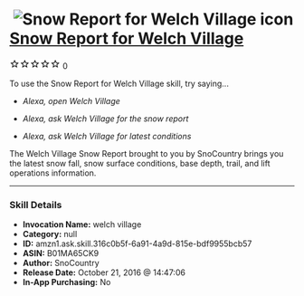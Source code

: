 # &nbsp;<img src="skill_icon" alt="Snow Report for Welch Village icon" width="36"> [Snow Report for Welch Village](http://alexa.amazon.com/#skills/amzn1.ask.skill.316c0b5f-6a91-4a9d-815e-bdf9955bcb57)
![0 stars](../../images/ic_star_border_black_18dp_1x.png)![0 stars](../../images/ic_star_border_black_18dp_1x.png)![0 stars](../../images/ic_star_border_black_18dp_1x.png)![0 stars](../../images/ic_star_border_black_18dp_1x.png)![0 stars](../../images/ic_star_border_black_18dp_1x.png) 0

To use the Snow Report for Welch Village skill, try saying...

* *Alexa, open Welch Village*

* *Alexa, ask Welch Village for the snow report*

* *Alexa, ask Welch Village for latest conditions*

The Welch Village Snow Report brought to you by SnoCountry brings you the latest snow fall, snow surface conditions,  base depth, trail, and lift operations information.

***

### Skill Details

* **Invocation Name:** welch village
* **Category:** null
* **ID:** amzn1.ask.skill.316c0b5f-6a91-4a9d-815e-bdf9955bcb57
* **ASIN:** B01MA65CK9
* **Author:** SnoCountry
* **Release Date:** October 21, 2016 @ 14:47:06
* **In-App Purchasing:** No
